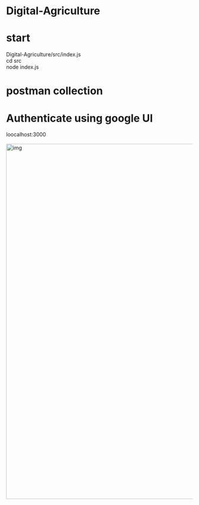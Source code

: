 # Digital-Agriculture
# start
<div>Digital-Agriculture/src/index.js</div>
<div>cd src</div>
<div>node index.js</div>

# postman collection


# Authenticate using google UI
<div>loocalhost:3000</div>
</br>
<img width="959" alt="img" src="https://user-images.githubusercontent.com/105701108/205136957-1293c61d-0056-4cb9-b999-e2a22e70e529.png">
